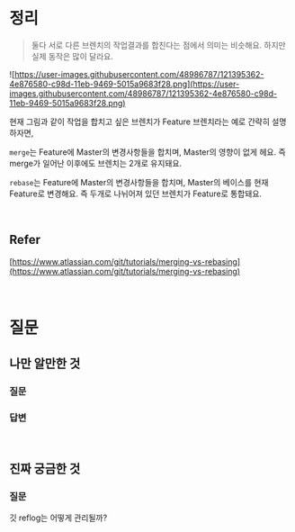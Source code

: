 # 정리

> 둘다 서로 다른 브렌치의 작업결과를 합친다는 점에서 의미는 비슷해요. 하지만 실제 동작은 많이 달라요.

![https://user-images.githubusercontent.com/48986787/121395362-4e876580-c98d-11eb-9469-5015a9683f28.png](https://user-images.githubusercontent.com/48986787/121395362-4e876580-c98d-11eb-9469-5015a9683f28.png)

현재 그림과 같이 작업을 합치고 싶은 브렌치가 Feature 브렌치라는 예로 간략히 설명하자면, 

`merge`는 Feature에  Master의 변경사항들을 합치며, Master의 영향이 없게 헤요. 즉 merge가 일어난 이후에도 브렌치는 2개로 유지돼요.

`rebase`는 Feature에  Master의 변경사항들을 합치며, Master의 베이스를 현재 Feature로 변경해요.  즉 두개로 나뉘어져 있던 브렌치가 Feature로 통합돼요. 

<br>

## Refer

[https://www.atlassian.com/git/tutorials/merging-vs-rebasing](https://www.atlassian.com/git/tutorials/merging-vs-rebasing)

  

<br> 

# 질문

## 나만 알만한 것

### 질문

### 답변

<br>

## 진짜 궁금한 것

### 질문

깃 reflog는 어떻게 관리될까?